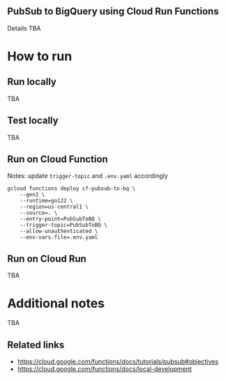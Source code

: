 PubSub to BigQuery using Cloud Run Functions
-----------------------------
Details TBA

# How to run
## Run locally
TBA

## Test locally
TBA

## Run on Cloud Function
Notes: update `trigger-topic` and `.env.yaml` accordingly
```
gcloud functions deploy cf-pubsub-to-bq \
    --gen2 \
    --runtime=go122 \
    --region=us-central1 \
    --source=. \
    --entry-point=PubSubToBQ \
    --trigger-topic=PubSubToBQ \
    --allow-unauthenticated \
    --env-vars-file=.env.yaml
```

## Run on Cloud Run
TBA

# Additional notes
TBA

## Related links
* https://cloud.google.com/functions/docs/tutorials/pubsub#objectives
* https://cloud.google.com/functions/docs/local-development
